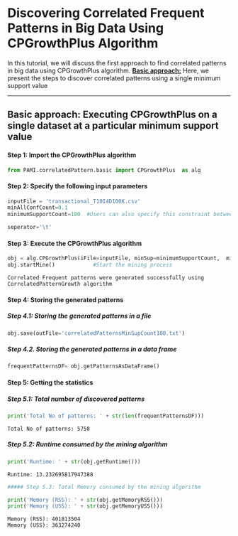 # Discovering Correlated Frequent Patterns in Big Data Using CPGrowthPlus Algorithm

In this tutorial, we will discuss the first approach to find correlated patterns in big data using CPGrowthPlus algorithm.
 [__Basic approach:__](#basicApproach) Here, we present the steps to discover correlated patterns using a single minimum support value


***

## <a id='basicApproach'>Basic approach: Executing CPGrowthPlus on a single dataset at a particular minimum support value</a>

#### Step 1: Import the CPGrowthPlus algorithm


```python
from PAMI.correlatedPattern.basic import CPGrowthPlus  as alg
```

#### Step 2: Specify the following input parameters


```python
inputFile = 'transactional_T10I4D100K.csv'
minAllConfCount=0.1
minimumSupportCount=100  #Users can also specify this constraint between 0 to 1.

seperator='\t'       
```

#### Step 3: Execute the CPGrowthPlus algorithm


```python
obj = alg.CPGrowthPlus(iFile=inputFile, minSup=minimumSupportCount,  minAllConf=minAllConfCount ,sep=seperator)   #initialize
obj.startMine()            #Start the mining process
```

    Correlated Frequent patterns were generated successfully using CorrelatedPatternGrowth algorithm


#### Step 4: Storing the generated patterns

##### Step 4.1: Storing the generated patterns in a file


```python
obj.save(outFile='correlatedPatternsMinSupCount100.txt')
```

##### Step 4.2. Storing the generated patterns in a data frame


```python
frequentPatternsDF= obj.getPatternsAsDataFrame()
```

#### Step 5: Getting the statistics

##### Step 5.1: Total number of discovered patterns 


```python
print('Total No of patterns: ' + str(len(frequentPatternsDF)))
```

    Total No of patterns: 5758


##### Step 5.2: Runtime consumed by the mining algorithm


```python
print('Runtime: ' + str(obj.getRuntime()))
```

    Runtime: 13.232695817947388



```python
##### Step 5.3: Total Memory consumed by the mining algorithm
```


```python
print('Memory (RSS): ' + str(obj.getMemoryRSS()))
print('Memory (USS): ' + str(obj.getMemoryUSS()))
```

    Memory (RSS): 401813504
    Memory (USS): 363274240

